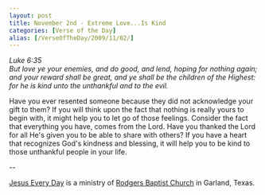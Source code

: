 ```yaml
---
layout: post
title: November 2nd - Extreme Love...Is Kind
categories: [Verse of the Day]
alias: [/VerseOfTheDay/2009/11/02/]
---
```


_Luke 6:35  
But love ye your enemies, and do good, and lend, hoping for nothing
again; and your reward shall be great, and ye shall be the children
of the Highest: for he is kind unto the unthankful and to the evil._

Have you ever resented someone because they did not acknowledge
your gift to them? If you will think upon the fact that nothing is
really yours to begin with, it might help you to let go of those
feelings. Consider the fact that everything you have, comes from the
Lord. Have you thanked the Lord for all He's given you to be able to
share with others? If you have a heart that recognizes God's kindness
and blessing, it will help you to be kind to those unthankful people
in your life.

 --

<a href=http://jesuseveryday.net>Jesus Every Day</a> is a ministry of <a href=http://rodgersbaptist.net>Rodgers Baptist Church</a> in Garland, Texas.
